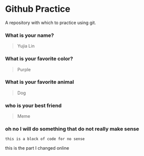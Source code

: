 # Github Practice

A repository with which to practice using git.

### What is your name?

> Yujia Lin


### What is your favorite color?

> Purple

### What is your favorite animal

> Dog
### who is your best friend

> Meme
### oh no I will do something that do not really make sense

```
this is a block of code for no sense
```

this is the part I changed online
